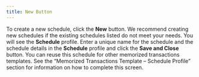 ```yaml
---
title: New Button
---
```



To create a new schedule, click the **New**  button. We recommend creating new schedules if the existing schedules  listed do not meet your needs. You will see the **Schedule**  profile. Enter a unique name for the schedule and the schedule details  in the **Schedule** profile and click  the **Save and Close** button. You  can reuse this schedule for other memorized transactions templates. See  the “Memorized Transactions Template – Schedule Profile” section for information  on how to complete this screen.
